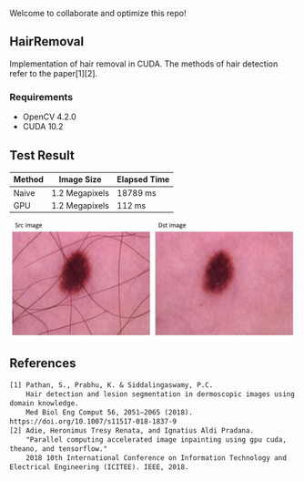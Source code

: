 Welcome to collaborate and optimize this repo!

## HairRemoval
Implementation of hair removal in CUDA. The methods of hair detection refer to the paper[1][2].

### Requirements
* OpenCV 4.2.0
* CUDA 10.2

## Test Result  

Method     |Image Size     | Elapsed Time
-----------|:-------------:|--------------
Naive      |1.2 Megapixels |  18789 ms
GPU        |1.2 Megapixels |  112 ms
  
![](/sample/1.jpg)

## References

```
[1] Pathan, S., Prabhu, K. & Siddalingaswamy, P.C.
    Hair detection and lesion segmentation in dermoscopic images using domain knowledge.
    Med Biol Eng Comput 56, 2051–2065 (2018). https://doi.org/10.1007/s11517-018-1837-9
[2] Adie, Heronimus Tresy Renata, and Ignatius Aldi Pradana. 
    "Parallel computing accelerated image inpainting using gpu cuda, theano, and tensorflow."
    2018 10th International Conference on Information Technology and Electrical Engineering (ICITEE). IEEE, 2018.
```

